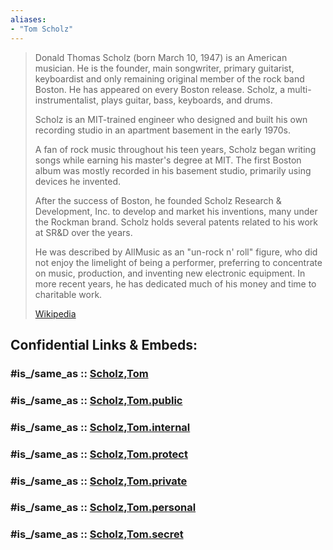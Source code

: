 ```yaml
---
aliases:
- "Tom Scholz"
---
```


> Donald Thomas Scholz (born March 10, 1947) is an American musician. 
> He is the founder, main songwriter, primary guitarist, keyboardist 
> and only remaining original member of the rock band Boston. 
> He has appeared on every Boston release. 
> Scholz, a multi-instrumentalist, plays guitar, bass, keyboards, and drums.
>
> Scholz is an MIT-trained engineer who designed and built his own recording studio 
> in an apartment basement in the early 1970s. 
> 
> A fan of rock music throughout his teen years, 
> Scholz began writing songs while earning his master's degree at MIT. 
> The first Boston album was mostly recorded in his basement studio, 
> primarily using devices he invented. 
> 
> After the success of Boston, he founded Scholz Research & Development, Inc. 
> to develop and market his inventions, many under the Rockman brand. 
> Scholz holds several patents related to his work at SR&D over the years.
>
> He was described by AllMusic as an "un-rock n' roll" figure, 
> who did not enjoy the limelight of being a performer, preferring to concentrate on music, 
> production, and inventing new electronic equipment. 
> In more recent years, he has dedicated much of his money and time to charitable work.
>
> [Wikipedia](https://en.wikipedia.org/wiki/Tom%20Scholz)


## Confidential Links & Embeds: 

### #is_/same_as :: [Scholz,Tom](/_Standards/Society/Communication/Media/Music/Musician/Music~Band/Boston(band)/Scholz,Tom.md) 

### #is_/same_as :: [Scholz,Tom.public](/_public/Society/Communication/Media/Music/Musician/Music~Band/Boston(band)/Scholz,Tom.public.md) 

### #is_/same_as :: [Scholz,Tom.internal](/_internal/Society/Communication/Media/Music/Musician/Music~Band/Boston(band)/Scholz,Tom.internal.md) 

### #is_/same_as :: [Scholz,Tom.protect](/_protect/Society/Communication/Media/Music/Musician/Music~Band/Boston(band)/Scholz,Tom.protect.md) 

### #is_/same_as :: [Scholz,Tom.private](/_private/Society/Communication/Media/Music/Musician/Music~Band/Boston(band)/Scholz,Tom.private.md) 

### #is_/same_as :: [Scholz,Tom.personal](/_personal/Society/Communication/Media/Music/Musician/Music~Band/Boston(band)/Scholz,Tom.personal.md) 

### #is_/same_as :: [Scholz,Tom.secret](/_secret/Society/Communication/Media/Music/Musician/Music~Band/Boston(band)/Scholz,Tom.secret.md)

